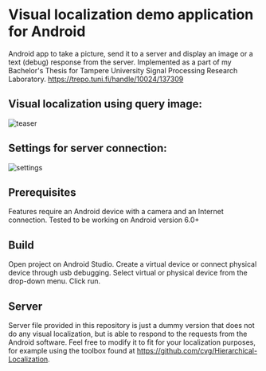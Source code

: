 # Visual localization demo application for Android

  Android app to take a picture, send it to a server and display an image or a text (debug) response from the server.
  Implemented as a part of my Bachelor's Thesis for Tampere University Signal Processing Research Laboratory.
  https://trepo.tuni.fi/handle/10024/137309
  
## Visual localization using query image:
  ![teaser](https://user-images.githubusercontent.com/48647132/152004525-7bdb08f1-6cf9-4234-af6e-0ce816eab3d8.png)
  
## Settings for server connection:
  ![settings](https://user-images.githubusercontent.com/48647132/152004651-1c9b70a0-670a-444d-a69d-2702b095559f.png)

## Prerequisites
  Features require an Android device with a camera and an Internet connection.
  Tested to be working on Android version 6.0+
  
## Build
  Open project on Android Studio.
  Create a virtual device or connect physical device through usb debugging.
  Select virtual or physical device from the drop-down menu.
  Click run.
  
## Server
  Server file provided in this repository is just a dummy version that does not do any visual localization,
  but is able to respond to the requests from the Android software. Feel free to modify it to fit for your
  localization purposes, for example using the toolbox found at https://github.com/cvg/Hierarchical-Localization.
